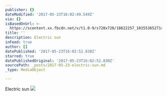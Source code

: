 ```yaml
---
publisher: {}
dateModified: '2017-05-23T16:02:49.549Z'
via: {}
isBasedOnUrl: >-
  https://scontent.xx.fbcdn.net/v/t1.0-9/s720x720/18622257_10155365271403156_1374064329160475511_n.jpg?oh=52f70cbcca37201b93e19e29701b1d2b&oe=59B6D28D
title: ''
description: Electric sun
inFeed: true
author: []
datePublished: '2017-05-23T16:02:52.830Z'
starred: true
datePublishedOriginal: '2017-05-23T16:02:52.830Z'
sourcePath: _posts/2017-05-23-electric-sun.md
_type: MediaObject

---
```

Electric sun
![](https://imgflo.herokuapp.com/graph/2b2431f8e7ba7b0/0faa7008796c6a70de7dc372673b1402/noop.jpg?input=https%3A%2F%2Fscontent.xx.fbcdn.net%2Fv%2Ft1.0-9%2Fs720x720%2F18622257_10155365271403156_1374064329160475511_n.jpg%3Foh%3D52f70cbcca37201b93e19e29701b1d2b%26oe%3D59B6D28D)